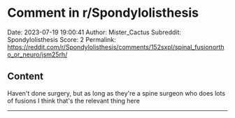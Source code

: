# Comment in r/Spondylolisthesis

Date: 2023-07-19 19:00:41
Author: Mister_Cactus
Subreddit: Spondylolisthesis
Score: 2
Permalink: https://reddit.com/r/Spondylolisthesis/comments/152sxpl/spinal_fusionortho_or_neuro/jsm25rh/

## Content

Haven't done surgery, but as long as they're a spine surgeon who does lots of fusions I think that's the relevant thing here

---
